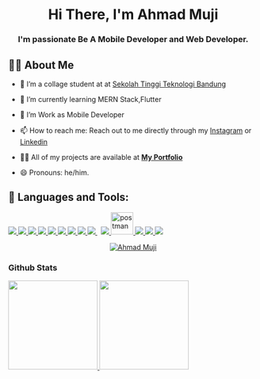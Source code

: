 <!-- <a href="#"><img width="100%" height="auto" src="https://i.imgur.com/iXuL1HG.png" height="175px"/></a> -->

<h1 align="center">Hi There, 
I'm Ahmad Muji</h1>
<h3 align="center">I'm passionate Be A Mobile Developer and Web Developer.</h3>


<!--
**ahmadm712/ahmadm712** is a ✨ _special_ ✨ repository because its `README.md` (this file) appears on your GitHub profile.

Here are some ideas to get you started:
-->

## 🙋‍♂️ About Me
- 🔭 I’m a collage student at at [Sekolah Tinggi Teknologi Bandung](https://sttbandung.ac.id)

- 🌱 I’m currently learning MERN Stack,Flutter

- 👨‍ I’m Work as Mobile Developer

- 📫 How to reach me: Reach out to me directly through my [Instagram](https://instagram.com/ahmxmad) or [Linkedin](https://www.linkedin.com/in/ahmad-muji-burohman/)

- 👨‍💻 All of my projects are available at **[My Portfolio](https://ahmadmuji.netlify.app/)**

- 😄 Pronouns: he/him.

## 🚀 Languages and Tools:

<p align="left"> 
<!--     <a href="https://www.java.com" target="_blank"> <img src="https://img.icons8.com/color/48/000000/java-coffee-cup-logo.png"/> </a> -->
    <a href="https://reactjs.org/" target="_blank"> <img src="https://img.icons8.com/color/48/000000/react-native.png"/> </a>
    <a href="https://flutter.dev/" target="_blank"> <img src="https://img.icons8.com/color/48/000000/flutter.png"/> </a> 
    <a href="https://dart.dev/" target="_blank"> <img src="https://img.icons8.com/color/48/000000/dart.png"/> </a> 
    <a href="https://www.php.net/" target="_blank"> <img src="https://img.icons8.com/color/48/000000/php.png"/> </a> 
    <a href="https://developer.mozilla.org/en-US/docs/Web/JavaScript" target="_blank"> <img src="https://img.icons8.com/color/48/000000/javascript.png"/> </a> 
    <a href="https://www.w3.org/html/" target="_blank"> <img src="https://img.icons8.com/color/48/000000/html-5.png"/> </a> 
    <a href="https://www.w3schools.com/css/" target="_blank"> <img src="https://img.icons8.com/color/48/000000/css3.png"/> </a> 
    <a href="https://getbootstrap.com" target="_blank"> <img src="https://img.icons8.com/color/48/000000/bootstrap.png"/> </a> 
<!--     <a style="padding-right:8px;" href="https://nodejs.org" target="_blank"> <img src="https://img.icons8.com/color/48/000000/nodejs.png"/> </a>  -->
    <a style="padding-right:8px;" href="https://www.mysql.com/" target="_blank"> <img src="https://img.icons8.com/fluent/50/000000/mysql-logo.png"/> </a>
<!--     <a href="https://www.mongodb.com/" target="_blank"> <img src="https://raw.githubusercontent.com/devicons/devicon/master/icons/mongodb/mongodb-original-wordmark.svg" alt="mongodb" width="48" height="48"/> </a>  -->
    <a href="https://firebase.google.com/" target="_blank"> <img src="https://img.icons8.com/color/48/000000/firebase.png"/> </a> 
    <a href="https://postman.com" target="_blank"> <img src="https://www.vectorlogo.zone/logos/getpostman/getpostman-icon.svg" alt="postman" width="45" height="45"/> </a>   
    <a href="https://git-scm.com/" target="_blank"> <img src="https://img.icons8.com/color/48/000000/git.png"/> </a> 
    <a href="https://trello.com/" target="_blank"> <img src="https://img.icons8.com/color/48/000000/trello.png"/> </a> 
    <a href="https://www.figma.com/" target="_blank"> <img src="https://img.icons8.com/color/48/000000/figma.png"/> </a> 
    
</p>

<p align="center">
    <a href="https://github.com/ahmadm712">
        <img title="🔥 Get streak stats for your profile at git.io/streak-stats" alt="Ahmad Muji" src="https://github-readme-streak-stats.herokuapp.com/?user=ahmadm712&theme=black-ice&hide_border=true&stroke=0000&background=060A0CD0"/>
    </a>
</p>


### Github Stats

<p align="left">
<a href="https://github.com/ahmadm712">
   <img height="180em" src="https://github-readme-stats-eight-theta.vercel.app/api?username=ahmadm712&show_icons=true&theme=algolia&include_all_commits=true&count_private=true"/>
  <img height="180em" src="https://github-readme-stats-eight-theta.vercel.app/api/top-langs/?username=ahmadm712&layout=compact&langs_count=8&theme=algolia"/>
</a>
</p>
